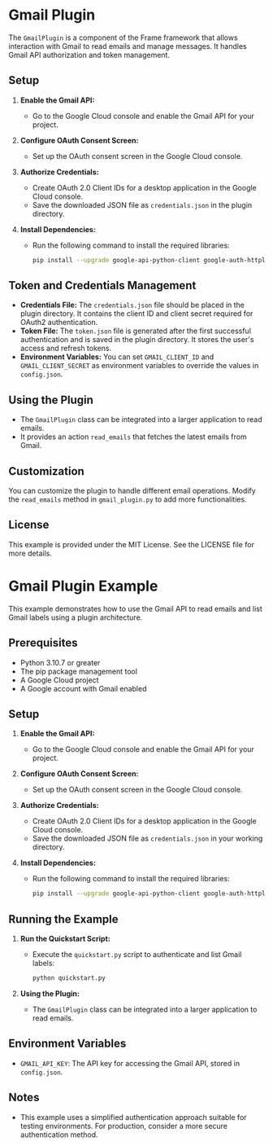 # Gmail Plugin

The `GmailPlugin` is a component of the Frame framework that allows interaction with Gmail to read emails and manage messages. It handles Gmail API authorization and token management.

## Setup

1. **Enable the Gmail API:**
   - Go to the Google Cloud console and enable the Gmail API for your project.

2. **Configure OAuth Consent Screen:**
   - Set up the OAuth consent screen in the Google Cloud console.

3. **Authorize Credentials:**
   - Create OAuth 2.0 Client IDs for a desktop application in the Google Cloud console.
   - Save the downloaded JSON file as `credentials.json` in the plugin directory.

4. **Install Dependencies:**
   - Run the following command to install the required libraries:
     ```bash
     pip install --upgrade google-api-python-client google-auth-httplib2 google-auth-oauthlib
     ```

## Token and Credentials Management

- **Credentials File:** The `credentials.json` file should be placed in the plugin directory. It contains the client ID and client secret required for OAuth2 authentication.
- **Token File:** The `token.json` file is generated after the first successful authentication and is saved in the plugin directory. It stores the user's access and refresh tokens.
- **Environment Variables:** You can set `GMAIL_CLIENT_ID` and `GMAIL_CLIENT_SECRET` as environment variables to override the values in `config.json`.

## Using the Plugin

- The `GmailPlugin` class can be integrated into a larger application to read emails.
- It provides an action `read_emails` that fetches the latest emails from Gmail.

## Customization

You can customize the plugin to handle different email operations. Modify the `read_emails` method in `gmail_plugin.py` to add more functionalities.

## License

This example is provided under the MIT License. See the LICENSE file for more details.
# Gmail Plugin Example

This example demonstrates how to use the Gmail API to read emails and list Gmail labels using a plugin architecture.

## Prerequisites

- Python 3.10.7 or greater
- The pip package management tool
- A Google Cloud project
- A Google account with Gmail enabled

## Setup

1. **Enable the Gmail API:**
   - Go to the Google Cloud console and enable the Gmail API for your project.

2. **Configure OAuth Consent Screen:**
   - Set up the OAuth consent screen in the Google Cloud console.

3. **Authorize Credentials:**
   - Create OAuth 2.0 Client IDs for a desktop application in the Google Cloud console.
   - Save the downloaded JSON file as `credentials.json` in your working directory.

4. **Install Dependencies:**
   - Run the following command to install the required libraries:
     ```bash
     pip install --upgrade google-api-python-client google-auth-httplib2 google-auth-oauthlib
     ```

## Running the Example

1. **Run the Quickstart Script:**
   - Execute the `quickstart.py` script to authenticate and list Gmail labels:
     ```bash
     python quickstart.py
     ```

2. **Using the Plugin:**
   - The `GmailPlugin` class can be integrated into a larger application to read emails.

## Environment Variables

- `GMAIL_API_KEY`: The API key for accessing the Gmail API, stored in `config.json`.

## Notes

- This example uses a simplified authentication approach suitable for testing environments. For production, consider a more secure authentication method.
